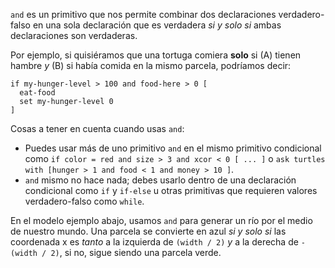 ﻿`and` es un primitivo que nos permite combinar dos declaraciones verdadero-falso en una sola declaración que es verdadera *si y solo si* ambas declaraciones son verdaderas.



Por ejemplo, si quisiéramos que una tortuga comiera **solo** si (A) tienen hambre *y* (B) si había comida en la mismo parcela, podríamos decir:



```
if my-hunger-level > 100 and food-here > 0 [
  eat-food
  set my-hunger-level 0
]
```

  

Cosas a tener en cuenta cuando usas `and`:

* Puedes usar más de uno primitivo `and` en el mismo primitivo condicional como `if color = red and size > 3 and xcor < 0 [ ... ]` o `ask turtles with [hunger > 1 and food < 1 and money > 10 ]`.
* `and` mismo no hace nada; debes usarlo dentro de una declaración condicional como `if` y `if-else` u otras primitivas que requieren valores verdadero-falso como `while`.



En el modelo ejemplo abajo, usamos `and` para generar un río por el medio de nuestro mundo. Una parcela se convierte en azul *si y solo si* las coordenada x es *tanto* a la izquierda de `(width / 2)` *y* a la derecha de `- (width / 2)`, si no, sigue siendo una parcela verde.